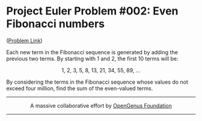 # Project Euler Problem #002: Even Fibonacci numbers

([Problem Link](https://projecteuler.net/problem=2))

Each new term in the Fibonacci sequence is generated by adding the previous two terms. By starting with 1 and 2, the first 10 terms will be:

<p align="center">
1, 2, 3, 5, 8, 13, 21, 34, 55, 89, ...
</p>

By considering the terms in the Fibonacci sequence whose values do not exceed four million, find the sum of the even-valued terms.


---

<p align="center">
	A massive collaborative effort by <a href="https://github.com/OpenGenus/cosmos">OpenGenus Foundation</a> 
</p>

---
